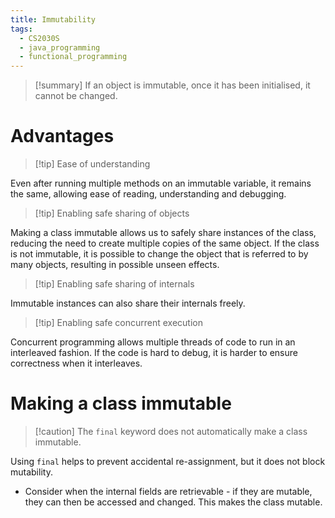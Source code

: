 ```yaml
---
title: Immutability
tags:
  - CS2030S
  - java_programming
  - functional_programming
---
```

>[!summary] If an object is immutable, once it has been initialised, it cannot be changed.

# Advantages

> [!tip] Ease of understanding

Even after running multiple methods on an immutable variable, it remains the same, allowing ease of reading, understanding and debugging.

> [!tip] Enabling safe sharing of objects

Making a class immutable allows us to safely share instances of the class, reducing the need to create multiple copies of the same object. If the class is not immutable, it is possible to change the object that is referred to by many objects, resulting in possible unseen effects.

> [!tip] Enabling safe sharing of internals

Immutable instances can also share their internals freely.

> [!tip] Enabling safe concurrent execution

Concurrent programming allows multiple threads of code to run in an interleaved fashion. If the code is hard to debug, it is harder to ensure correctness when it interleaves.

# Making a class immutable

> [!caution] The `final` keyword does not automatically make a class immutable.

Using `final` helps to prevent accidental re-assignment, but it does not block mutability.
- Consider when the internal fields are retrievable - if they are mutable, they can then be accessed and changed. This makes the class mutable.
